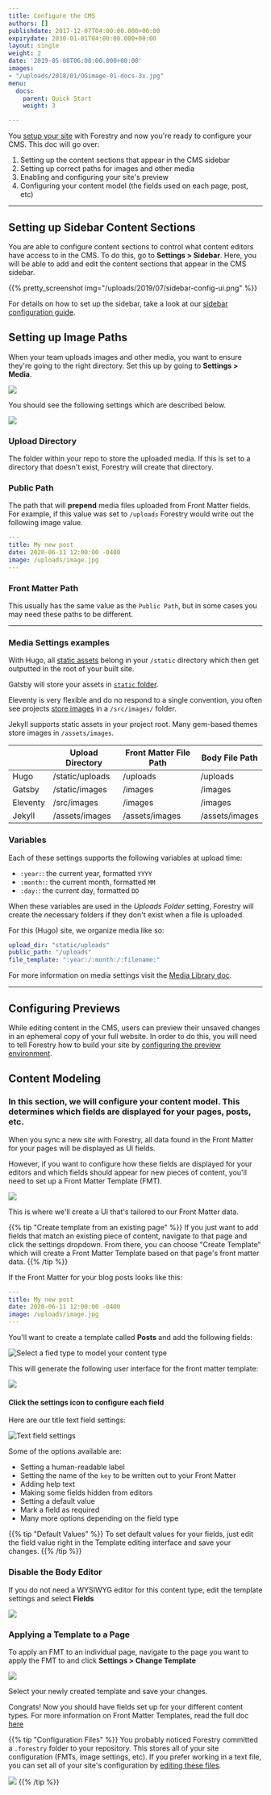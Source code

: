 ```yaml
---
title: Configure the CMS
authors: []
publishdate: 2017-12-07T04:00:00.000+00:00
expirydate: 2030-01-01T04:00:00.000+00:00
layout: single
weight: 2
date: '2019-05-08T06:00:00.000+00:00'
images:
- "/uploads/2018/01/OGimage-01-docs-3x.jpg"
menu:
  docs:
    parent: Quick Start
    weight: 3

---
```

You [setup your site](/docs/quickstart/setup-site/ "Setup Your Site") with Forestry and now you're ready to configure your CMS.  This doc will go over:

1. Setting up the content sections that appear in the CMS sidebar
2. Setting up correct paths for images and other media
3. Enabling and configuring your site's preview
4. Configuring your content model (the fields used on each page, post, etc)

***

## Setting up Sidebar Content Sections

You are able to configure content sections to control what content editors have access to in the CMS. To do this, go to **Settings > Sidebar**. Here, you will be able to add and edit the content sections that appear in the CMS sidebar.

{{% pretty_screenshot img="/uploads/2019/07/sidebar-config-ui.png" %}}

For details on how to set up the sidebar, take a look at our [sidebar configuration guide](/docs/settings/content-sections/).

## Setting up Image Paths

When your team uploads images and other media, you want to ensure they're going to the right directory. Set this up by going to **Settings > Media**.

![](/uploads/2018/01/settings.png)

You should see the following settings which are described below.

![](/uploads/2019/02/file-paths.png)

### Upload Directory

The folder within your repo to store the uploaded media. If this is set to a directory that doesn't exist, Forestry will create that directory.

### Public Path

The path that will **prepend** media files uploaded from Front Matter fields. For example, if this value was set to `/uploads` Forestry would write out the following image value.

```yaml
---
title: My new post
date: 2020-06-11 12:00:00 -0400
image: /uploads/image.jpg
---
```

### Front Matter Path

This usually has the same value as the `Public Path`, but in some cases you may need these paths to be different.

***

### Media Settings examples

With Hugo, all [static assets](https://gohugo.io/content-management/static-files/) belong in your `/static` directory which then get outputted in the root of your built site.

Gatsby will store your assets in [`static` folder](https://www.gatsbyjs.org/docs/static-folder/).

Eleventy is very flexible and do no respond to a single convention, you often see projects [store images](https://www.11ty.io/docs/copy/) in a `/src/images/` folder.

Jekyll supports static assets in your project root. Many gem-based themes store images in `/assets/images`.

|  | Upload Directory | Front Matter File Path | Body File Path |
| --- | --- | --- | --- |
| Hugo | /static/uploads | /uploads | /uploads |
| Gatsby | /static/images | /images | /images |
| Eleventy | /src/images | /images | /images |
| Jekyll | /assets/images | /assets/images | /assets/images |

### Variables

Each of these settings supports the following variables at upload time:

* `:year:`: the current year, formatted `YYYY`
* `:month:`: the current month, formatted `MM`
* `:day:`: the current day, formatted `DD`

When these variables are used in the _Uploads Folder_ setting, Forestry will create the necessary folders if they don't exist when a file is uploaded.

For this (Hugo) site, we organize media like so:

```yaml
upload_dir: "static/uploads"
public_path: "/uploads"
file_template: ":year:/:month:/:filename:"
```

For more information on media settings visit the [Media Library doc](/docs/editing/media-library/#configuring-the-media-library).

***

## Configuring Previews

While editing content in the CMS, users can preview their unsaved changes in an ephemeral copy of your full website. In order to do this, you will need to tell Forestry how to build your site by [configuring the preview environment](/docs/previews/about-previews/).

## Content Modeling

### In this section, we will configure your content model. This determines which fields are displayed for your pages, posts, etc.

When you sync a new site with Forestry, all data found in the Front Matter for your pages will be displayed as UI fields.

However, if you want to configure how these fields are displayed for your editors and which fields should appear for new pieces of content, you'll need to set up a Front Matter Template (FMT).

![](/uploads/2018/01/front-matter-templates.png)

This is where we'll create a UI that's tailored to our Front Matter data.

{{% tip "Create template from an existing page" %}} If you just want to add fields that match an existing piece of content, navigate to that page and click the settings dropdown. From there, you can choose "Create Template" which will create a Front Matter Template based on that page's front matter data. {{% /tip %}}

If the Front Matter for your blog posts looks like this:

```yaml
---
title: My new post
date: 2020-06-11 12:00:00 -0400
image: /uploads/image.jpg
---
```

You'll want to create a template called **Posts** and add the following fields:

![Select a fied type to model your content type](/uploads/2019/05/field-types-example.png "Pick up text, date and image fields for example")

This will generate the following user interface for the front matter template:

![](/uploads/2019/05/fields-example.png)

#### Click the settings icon to configure each field

Here are our title text field settings:

![Text field settings](/uploads/2019/05/text-field-settings.png "Text field settings")

Some of the options available are:

* Setting a human-readable label
* Setting the name of the `key` to be written out to your Front Matter
* Adding help text
* Making some fields hidden from editors
* Setting a default value
* Mark a field as required
* Many more options depending on the field type

{{% tip "Default Values" %}}
To set default values for your fields, just edit the field value right in the Template editing interface and save your changes.
{{% /tip %}}

### Disable the Body Editor

If you do not need a WYSIWYG editor for this content type,  edit the template settings and select **Fields**

![](/uploads/2019/05/template-settings-no-body.png)

### Applying a Template to a Page

To apply an FMT to an individual page, navigate to the page you want to apply the FMT to and click **Settings > Change Template**

![](/uploads/2018/01/change-template.png)

Select your newly created template and save your changes.

Congrats! Now you should have fields set up for your different content types. For more information on Front Matter Templates, read the full doc [here](/docs/settings/front-matter-templates/)

{{% tip "Configuration Files" %}} You probably noticed Forestry committed a `.forestry` folder to your repository. This stores all of your site configuration (FMTs, image settings, etc). If you prefer working in a text file, you can set all of your site's configuration by [editing these files](/docs/settings/config-files/).

![](/uploads/2018/01/configuration-files.png)
{{% /tip %}}